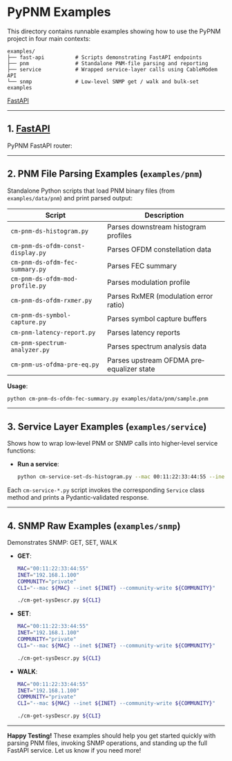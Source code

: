 # PyPNM Examples

This directory contains runnable examples showing how to use the PyPNM project in four main contexts:

```
examples/
├── fast-api          # Scripts demonstrating FastAPI endpoints
├── pnm               # Standalone PNM‐file parsing and reporting
├── service           # Wrapped service‐layer calls using CableModem API
└── snmp              # Low‐level SNMP get / walk and bulk‐set examples
```

[FastAPI](endpoint-fetcher.md)

---

## 1. [FastAPI](endpoint-fetcher.md) 

PyPNM FastAPI router:

---

## 2. PNM File Parsing Examples (`examples/pnm`)

Standalone Python scripts that load PNM binary files (from `examples/data/pnm`) and print parsed output:

| Script                            | Description                               |
| --------------------------------- | ----------------------------------------- |
| `cm-pnm-ds-histogram.py`          | Parses downstream histogram profiles      |
| `cm-pnm-ds-ofdm-const-display.py` | Parses OFDM constellation data            |
| `cm-pnm-ds-ofdm-fec-summary.py`   | Parses FEC summary                        |
| `cm-pnm-ds-ofdm-mod-profile.py`   | Parses modulation profile                 |
| `cm-pnm-ds-ofdm-rxmer.py`         | Parses RxMER (modulation error ratio)     |
| `cm-pnm-ds-symbol-capture.py`     | Parses symbol capture buffers             |
| `cm-pnm-latency-report.py`        | Parses latency reports                    |
| `cm-pnm-spectrum-analyzer.py`     | Parses spectrum analysis data             |
| `cm-pnm-us-ofdma-pre-eq.py`       | Parses upstream OFDMA pre‐equalizer state |

**Usage**:

```bash
python cm-pnm-ds-ofdm-fec-summary.py examples/data/pnm/sample.pnm
```

---

## 3. Service Layer Examples (`examples/service`)

Shows how to wrap low‐level PNM or SNMP calls into higher‐level service functions:

* **Run a service**:

  ```bash
  python cm-service-set-ds-histogram.py --mac 00:11:22:33:44:55 --inet 192.168.1.100
  ```

Each `cm-service-*.py` script invokes the corresponding `Service` class method and prints a Pydantic‐validated response.

---

## 4. SNMP Raw Examples (`examples/snmp`)

Demonstrates SNMP: GET, SET, WALK

* **GET**:

  ```bash
  MAC="00:11:22:33:44:55"
  INET="192.168.1.100"
  COMMUNITY="private"
  CLI="--mac ${MAC} --inet ${INET} --community-write ${COMMUNITY}"

  ./cm-get-sysDescr.py ${CLI}
  ```

* **SET**:

  ```bash
  MAC="00:11:22:33:44:55"
  INET="192.168.1.100"
  COMMUNITY="private"
  CLI="--mac ${MAC} --inet ${INET} --community-write ${COMMUNITY}"

  ./cm-get-sysDescr.py ${CLI}
  ```

* **WALK**:

  ```bash
  MAC="00:11:22:33:44:55"
  INET="192.168.1.100"
  COMMUNITY="private"
  CLI="--mac ${MAC} --inet ${INET} --community-write ${COMMUNITY}"

  ./cm-get-sysDescr.py ${CLI}
  ```

---

**Happy Testing!**
These examples should help you get started quickly with parsing PNM files, invoking SNMP operations, and standing up the full FastAPI service. Let us know if you need more!
